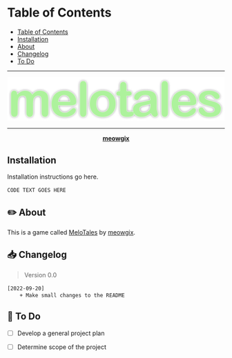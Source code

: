 <p align="center>
  <img src="https://" width="100%" height="300">
</p>

# Table of Contents

- [Table of Contents](#table-of-contents)
- [Installation](#installation)
- [About](#about)
- [Changelog](#changelog)
- [To Do](#todo)

********************

![melotales-logo](/images/melotales.svg)

********************

<p align="center"><b><a href="https://meowgix.com/">meowgix</a></b></p>

## Installation

Installation instructions go here.

```
CODE TEXT GOES HERE
```

## ✏️ About

This is a game called [MeloTales](https://) by [meowgix](https://github.com/meowgix).

## 📥 Changelog

> Version 0.0

```
[2022-09-20]
    + Make small changes to the README 
```

## 📌 To Do

- [ ] Develop a general project plan 
- [ ] Determine scope of the project



